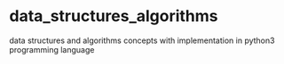 # data_structures_algorithms
data structures and algorithms concepts with implementation in python3 programming language
